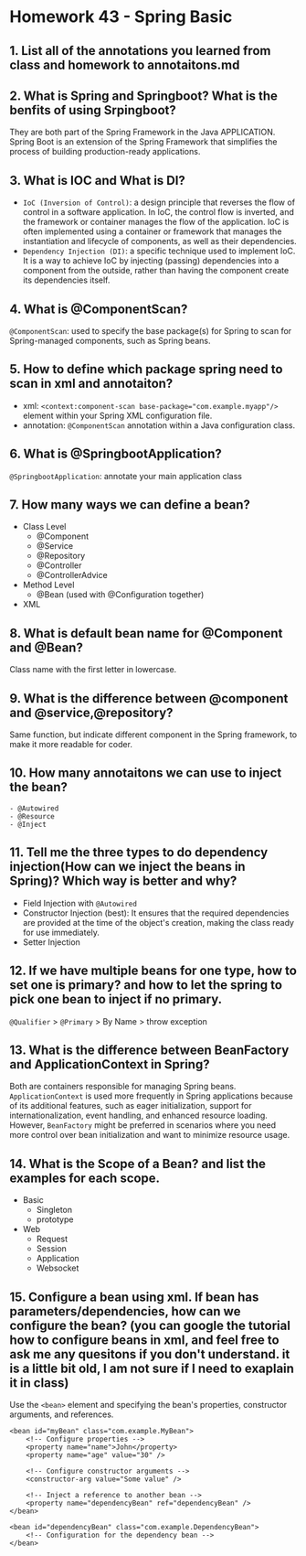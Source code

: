 # Homework 43 - Spring Basic

## 1. List all of the annotations you learned from class and homework to annotaitons.md

## 2. What is Spring and Springboot? What is the benfits of using Srpingboot?

They are both part of the Spring Framework in the Java APPLICATION. Spring Boot is an extension of the Spring Framework that simplifies the process of building production-ready applications.

## 3. What is IOC and What is DI?

- `IoC (Inversion of Control)`: a design principle that reverses the flow of control in a software application. In IoC, the control flow is inverted, and the framework or container manages the flow of the application. IoC is often implemented using a container or framework that manages the instantiation and lifecycle of components, as well as their dependencies.
- `Dependency Injection (DI)`: a specific technique used to implement IoC. It is a way to achieve IoC by injecting (passing) dependencies into a component from the outside, rather than having the component create its dependencies itself.

## 4. What is @ComponentScan?

`@ComponentScan`: used to specify the base package(s) for Spring to scan for Spring-managed components, such as Spring beans.

## 5. How to define which package spring need to scan in xml and annotaiton?

- xml: `<context:component-scan base-package="com.example.myapp"/>` element within your Spring XML configuration file.
- annotation: `@ComponentScan` annotation within a Java configuration class.

## 6. What is @SpringbootApplication?

`@SpringbootApplication`: annotate your main application class

## 7. How many ways we can define a bean?

- Class Level
  - @Component
  - @Service
  - @Repository
  - @Controller
  - @ControllerAdvice
- Method Level
  - @Bean (used with @Configuration together)
- XML

## 8. What is default bean name for @Component and @Bean?

Class name with the first letter in lowercase.

## 9. What is the difference between @component and @service,@repository?

Same function, but indicate different component in the Spring framework, to make it more readable for coder.

## 10. How many annotaitons we can use to inject the bean?

    - @Autowired
    - @Resource
    - @Inject

## 11. Tell me the three types to do dependency injection(How can we inject the beans in Spring)? Which way is better and why?

- Field Injection with `@Autowired`
- Constructor Injection (best): It ensures that the required dependencies are provided at the time of the object's creation, making the class ready for use immediately.
- Setter Injection

## 12. If we have multiple beans for one type, how to set one is primary? and how to let the spring to pick one bean to inject if no primary.

`@Qualifier` > `@Primary` > By Name > throw exception

## 13. What is the difference between BeanFactory and ApplicationContext in Spring?

Both are containers responsible for managing Spring beans.
`ApplicationContext` is used more frequently in Spring applications because of its additional features, such as eager initialization, support for internationalization, event handling, and enhanced resource loading. However, `BeanFactory` might be preferred in scenarios where you need more control over bean initialization and want to minimize resource usage.

## 14. What is the Scope of a Bean? and list the examples for each scope.

- Basic
  - Singleton
  - prototype
- Web
  - Request
  - Session
  - Application
  - Websocket

## 15. Configure a bean using xml. If bean has parameters/dependencies, how can we configure the bean? (you can google the tutorial how to configure beans in xml, and feel free to ask me any quesitons if you don't understand. it is a little bit old, I am not sure if I need to exaplain it in class)

Use the `<bean>` element and specifying the bean's properties, constructor arguments, and references.

```
<bean id="myBean" class="com.example.MyBean">
    <!-- Configure properties -->
    <property name="name">John</property>
    <property name="age" value="30" />

    <!-- Configure constructor arguments -->
    <constructor-arg value="Some value" />

    <!-- Inject a reference to another bean -->
    <property name="dependencyBean" ref="dependencyBean" />
</bean>

<bean id="dependencyBean" class="com.example.DependencyBean">
    <!-- Configuration for the dependency bean -->
</bean>
```
